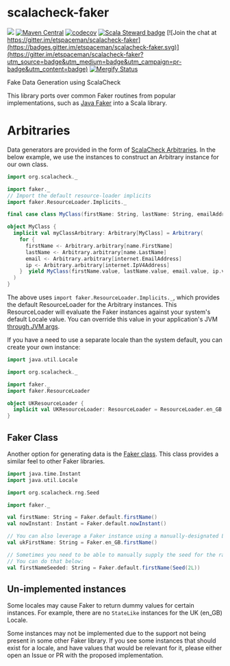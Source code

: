 # scalacheck-faker
![](https://github.com/etspaceman/scalacheck-faker/workflows/Scala%20CI/badge.svg)
[![Maven Central](https://img.shields.io/maven-central/v/io.github.etspaceman/scalacheck-faker_2.13.svg)](https://maven-badges.herokuapp.com/maven-central/io.github.etspaceman/scalacheck-faker_2.13)
[![codecov](https://codecov.io/gh/etspaceman/scalacheck-faker/branch/master/graph/badge.svg)](https://codecov.io/gh/etspaceman/scalacheck-faker)
[![Scala Steward badge](https://img.shields.io/badge/Scala_Steward-helping-blue.svg?style=flat&logo=data:image/png;base64,iVBORw0KGgoAAAANSUhEUgAAAA4AAAAQCAMAAAARSr4IAAAAVFBMVEUAAACHjojlOy5NWlrKzcYRKjGFjIbp293YycuLa3pYY2LSqql4f3pCUFTgSjNodYRmcXUsPD/NTTbjRS+2jomhgnzNc223cGvZS0HaSD0XLjbaSjElhIr+AAAAAXRSTlMAQObYZgAAAHlJREFUCNdNyosOwyAIhWHAQS1Vt7a77/3fcxxdmv0xwmckutAR1nkm4ggbyEcg/wWmlGLDAA3oL50xi6fk5ffZ3E2E3QfZDCcCN2YtbEWZt+Drc6u6rlqv7Uk0LdKqqr5rk2UCRXOk0vmQKGfc94nOJyQjouF9H/wCc9gECEYfONoAAAAASUVORK5CYII=)](https://scala-steward.org) [![Join the chat at https://gitter.im/etspaceman/scalacheck-faker](https://badges.gitter.im/etspaceman/scalacheck-faker.svg)](https://gitter.im/etspaceman/scalacheck-faker?utm_source=badge&utm_medium=badge&utm_campaign=pr-badge&utm_content=badge)
[![Mergify Status](https://mergify.io)](https://img.shields.io/endpoint.svg?url=https://gh.mergify.io/badges/<owner>/<repo>&style=flat)

Fake Data Generation using ScalaCheck

This library ports over common Faker routines from popular implementations, 
such as [Java Faker](https://github.com/DiUS/java-faker) into a Scala library.

# Arbitraries
Data generators are provided in the form of [ScalaCheck Arbitraries](https://www.scala-exercises.org/scalacheck/arbitrary).
In the below example, we use the instances to construct an Arbitrary instance for our own class.

```scala
import org.scalacheck._

import faker._
// Import the default resource-loader implicits
import faker.ResourceLoader.Implicits._

final case class MyClass(firstName: String, lastName: String, emailAddress: String, ipAddress: String)

object MyClass {
  implicit val myClassArbitrary: Arbitrary[MyClass] = Arbitrary(
    for {
      firstName <- Arbitrary.arbitrary[name.FirstName]
      lastName <- Arbitrary.arbitrary[name.LastName]
      email <- Arbitrary.arbitrary[internet.EmailAddress]
      ip <- Arbitrary.arbitrary[internet.IpV4Address]
    }  yield MyClass(firstName.value, lastName.value, email.value, ip.value)
  )
}
```
The above uses `import faker.ResourceLoader.Implicits._`, which provides the default ResourceLoader for the
Arbitrary instances. This ResourceLoader will evaluate the Faker instances against your system's default
Locale value. You can override this value in your application's JVM 
[through JVM args](https://docs.oracle.com/cd/E23507_01/Platform.20073/ATGProgGuide/html/s1809settingthejavavirtualmachineloca01.html).

If you have a need to use a separate locale than the system default, you can create your own instance:

```scala
import java.util.Locale

import org.scalacheck._

import faker._
import faker.ResourceLoader

object UKResourceLoader {
  implicit val UKResourceLoader: ResourceLoader = ResourceLoader.en_GB
}
```

## Faker Class
Another option for generating data is the [Faker class](src/main/scala/faker/Faker.scala). This class
provides a similar feel to other Faker libraries.

```scala
import java.time.Instant
import java.util.Locale

import org.scalacheck.rng.Seed

import faker._

val firstName: String = Faker.default.firstName()
val nowInstant: Instant = Faker.default.nowInstant()

// You can also leverage a Faker instance using a manually-designated Locale:
val ukFirstName: String = Faker.en_GB.firstName()

// Sometimes you need to be able to manually supply the seed for the random number generator.
// You can do that below:
val firstNameSeeded: String = Faker.default.firstName(Seed(2L))
```

## Un-implemented instances
Some locales may cause Faker to return dummy values for certain instances. For example,
there are no `StateLike` instances for the UK (en_GB) Locale. 

Some instances may not be implemented due to the support not being present in some other
Faker library. If you see some instances that should exist for a locale, and have values
that would be relevant for it, please either open an Issue or PR with the proposed
implementation.

